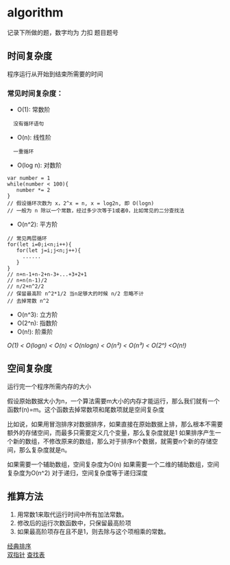 # algorithm
记录下所做的题，数字均为 力扣 题目题号

## 时间复杂度
程序运行从开始到结束所需要的时间

### 常见时间复杂度：
- O(1): 常数阶 
```
  没有循环语句
 ```
- O(n): 线性阶 
```
  一重循环
 ```
 - O(log n): 对数阶
 ```
 var number = 1
while(number < 100){
    number *= 2
}
// 假设循环次数为 x，2^x = n, x = log2n, 即 O(logn)
// 一般为 n 除以一个常数，经过多少次等于1或者0，比如常见的二分查找法
 ```
 - O(n^2): 平方阶
 ```
// 常见两层循环
for(let i=0;i<n;i++){
    for(let j=i;j<n;j++){
      ......
    }
}
// n+n-1+n-2+n-3+...+3+2+1
// n+n(n-1)/2
// n/2+n^2/2 
// 保留最高阶 n^2*1/2 当n足够大的时候 n/2 忽略不计
// 去掉常数 n^2
 ```
 - O(n^3): 立方阶
 - O(2^n): 指数阶
 - O(n!):  阶乘阶 
 
 *O(1) < O(logn) < O(n) < O(nlogn) < O(n²) < O(n³) < O(2ⁿ) <O(n!)*
 
## 空间复杂度
运行完一个程序所需内存的大小

假设原始数据大小为n，一个算法需要m大小的内存才能运行，那么我们就有一个函数f(n)=m。这个函数去掉常数项和尾数项就是空间复杂度

比如说，如果用冒泡排序对数据排序，如果直接在原始数据上排，那么根本不需要额外的存储空间，而最多只需要定义几个变量，那么复杂度就是1
如果排序产生一个新的数组，不修改原来的数组，那么对于排序n个数据，就需要n个新的存储空间，那么复杂度就是n。

如果需要一个辅助数组，空间复杂度为O(n)
如果需要一个二维的辅助数组，空间复杂度为O(n^2)
对于递归，空间复杂度等于递归深度

## 推算方法
1. 用常数1来取代运行时间中所有加法常数。
2. 修改后的运行次数函数中，只保留最高阶项
3. 如果最高阶项存在且不是1，则去除与这个项相乘的常数。

[经典排序](https://github.com/chun1hao/MyBlog/tree/master/algorithm)  
[双指针](https://github.com/chun1hao/algorithm/labels/%E5%8F%8C%E6%8C%87%E9%92%88)
[查找表](https://github.com/chun1hao/algorithm/labels/%E6%9F%A5%E6%89%BE%E8%A1%A8)
